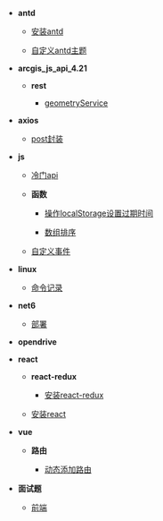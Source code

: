 * **antd**

     * [安装antd](/antd/安装antd.md)

     * [自定义antd主题](/antd/自定义antd主题.md)

* **arcgis_js_api_4.21**

    * **rest**

         * [geometryService](/arcgis_js_api_4.21/rest/geometryService.md)

* **axios**

     * [post封装](/axios/post封装.md)

* **js**

     * [冷门api](/js/冷门api.md)

    * **函数**

         * [操作localStorage设置过期时间](/js/函数/操作localStorage设置过期时间.md)

         * [数组排序](/js/函数/数组排序.md)

     * [自定义事件](/js/自定义事件.md)

* **linux**

     * [命令记录](/linux/命令记录.md)

* **net6**

     * [部署](/net6/部署.md)

* **opendrive**

* **react**

    * **react-redux**

         * [安装react-redux](/react/react-redux/安装react-redux.md)

     * [安装react](/react/安装react.md)

* **vue**

    * **路由**

         * [动态添加路由](/vue/路由/动态添加路由.md)
* **面试题**
     * [前端](/面试题/前端.md)